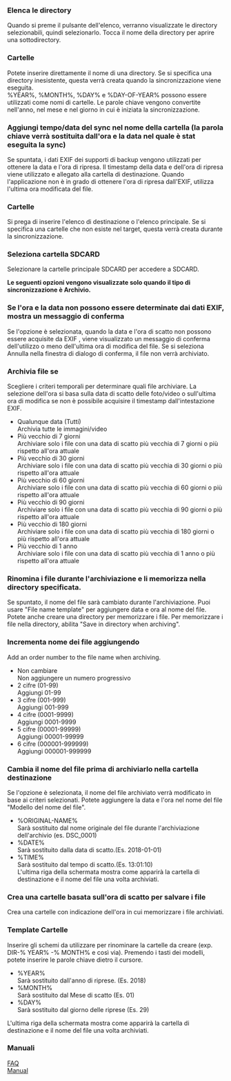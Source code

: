 ### Elenca le directory  
Quando si preme il pulsante dell'elenco, verranno visualizzate le directory selezionabili, quindi selezionarlo. Tocca il nome della directory per aprire una sottodirectory.  

### Cartelle  
Potete inserire direttamente il nome di una directory. Se si specifica una directory inesistente, questa verrà creata quando la sincronizzazione viene eseguita.  
%YEAR%, %MONTH%, %DAY% e %DAY-OF-YEAR% possono essere utilizzati come nomi di cartelle. Le parole chiave vengono convertite nell'anno, nel mese e nel giorno in cui è iniziata la sincronizzazione.  

### Aggiungi tempo/data del sync nel nome della cartella (la parola chiave verrà sostituita dall'ora e la data nel quale è stat eseguita la sync)  
Se spuntata, i dati EXIF dei supporti di backup vengono utilizzati per ottenere la data e l'ora di ripresa. Il timestamp della data e dell'ora di ripresa viene utilizzato e allegato alla cartella di destinazione. Quando l'applicazione non è in grado di ottenere l'ora di ripresa dall'EXIF, utilizza l'ultima ora modificata del file.  

### Cartelle  
Si prega di inserire l'elenco di destinazione o l'elenco principale. Se si specifica una cartelle che non esiste nel target, questa verrà creata durante la sincronizzazione.  

### Seleziona cartella SDCARD  
Selezionare la cartelle principale SDCARD per accedere a SDCARD.  

**Le seguenti opzioni vengono visualizzate solo quando il tipo di sincronizzazione è Archivio.**  

### Se l'ora e la data non possono essere determinate dai dati EXIF, mostra un messaggio di conferma  
Se l'opzione è selezionata, quando la data e l'ora di scatto non possono essere acquisite da EXIF , viene visualizzato un messaggio di conferma dell'utilizzo o meno dell'ultima ora di modifica del file. Se si seleziona Annulla nella finestra di dialogo di conferma, il file non verrà archiviato.  

### Archivia file se  

Scegliere i criteri temporali per determinare quali file archiviare. La selezione dell'ora si basa sulla data di scatto delle foto/video o sull'ultima ora di modifica se non è possibile acquisire il timestamp dall'intestazione EXIF.  

- Qualunque data (Tutti)  
Archivia tutte le immagini/video  
- Più vecchio di 7 giorni  
Archiviare solo i file con una data di scatto più vecchia di 7 giorni o più rispetto all'ora attuale  
- Più vecchio di 30 giorni  
Archiviare solo i file con una data di scatto più vecchia di 30 giorni o più rispetto all'ora attuale  
- Più vecchio di 60 giorni  
Archiviare solo i file con una data di scatto più vecchia di 60 giorni o più rispetto all'ora attuale  
- Più vecchio di 90 giorni  
Archiviare solo i file con una data di scatto più vecchia di 90 giorni o più rispetto all'ora attuale  
- Più vecchio di 180 giorni  
Archiviare solo i file con una data di scatto più vecchia di 180 giorni o più rispetto all'ora attuale  
- Più vecchio di 1 anno  
Archiviare solo i file con una data di scatto più vecchia di 1 anno o più rispetto all'ora attuale  

### Rinomina i file durante l'archiviazione e li memorizza nella directory specificata.  

Se spuntato, il nome del file sarà cambiato durante l'archiviazione. Puoi usare "File name template" per aggiungere data e ora al nome del file. Potete anche creare una directory per memorizzare i file. Per memorizzare i file nella directory, abilita "Save in directory when archiving".   

### Incrementa nome dei file aggiungendo  

Add an order number to the file name when archiving.  

- Non cambiare  
Non aggiungere un numero progressivo  
- 2 cifre (01-99)  
Aggiungi 01-99  
- 3 cifre (001-999)  
Aggiungi 001-999  
- 4 cifre (0001-9999)  
Aggiungi 0001-9999  
- 5 cifre (00001-99999)  
Aggiungi 00001-99999  
- 6 cifre (000001-999999)  
Aggiungi 000001-999999  

### Cambia il nome del file prima di archiviarlo nella cartella destinazione   

Se l'opzione è selezionata, il nome del file archiviato verrà modificato in base ai criteri selezionati. Potete aggiungere la data e l'ora nel nome del file "Modello del nome del file".   

- %ORIGINAL-NAME%  
Sarà sostituito dal nome originale del file durante l'archiviazione dell'archivio (es. DSC_0001)  
- %DATE%  
Sarà sostituito dalla data di scatto.(Es. 2018-01-01)  
- %TIME%  
Sarà sostituito dal tempo di scatto.(Es. 13:01:10)  
L'ultima riga della schermata mostra come apparirà la cartella di destinazione e il nome del file una volta archiviati.  

### Crea una cartelle basata sull'ora di scatto per salvare i file  

Crea una cartelle con indicazione dell'ora in cui memorizzare i file archiviati.  

### Template Cartelle  

Inserire gli schemi da utilizzare per rinominare la cartelle da creare (exp. DIR-% YEAR% -% MONTH% e così via). Premendo i tasti dei modelli, potete inserire le parole chiave dietro il cursore.  

- %YEAR%  
Sarà sostituito dall'anno di riprese. (Es. 2018)  
- %MONTH%  
Sarà sostituito dal Mese di scatto (Es. 01)  
- %DAY%  
Sarà sostituito dal giorno delle riprese (Es. 29)  

L'ultima riga della schermata mostra come apparirà la cartella di destinazione e il nome del file una volta archiviati.  

### Manuali  
[FAQ](https://sentaroh.github.io/Documents/SMBSync2/SMBSync2_FAQ_EN.htm)  
[Manual](https://sentaroh.github.io/Documents/SMBSync2/SMBSync2_Desc_EN.htm)   
